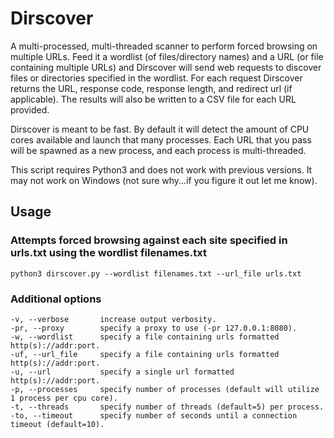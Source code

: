 # Dirscover
A multi-processed, multi-threaded scanner to perform forced browsing on multiple URLs. Feed it a wordlist (of files/directory names) and a URL (or file containing multiple URLs) and Dirscover will send web requests to discover files or directories specified in the wordlist. For each request Dirscover returns the URL, response code, response length, and redirect url (if applicable). The results will also be written to a CSV file for each URL provided.

Dirscover is meant to be fast. By default it will detect the amount of CPU cores available and launch that many processes. Each URL that you pass will be spawned as a new process, and each process is multi-threaded.

This script requires Python3 and does not work with previous versions. It may not work on Windows (not sure why...if you figure it out let me know).

## Usage

### Attempts forced browsing against each site specified in urls.txt using the wordlist filenames.txt
`python3 dirscover.py --wordlist filenames.txt --url_file urls.txt`

### Additional options
```
-v, --verbose       increase output verbosity.
-pr, --proxy        specify a proxy to use (-pr 127.0.0.1:8080).
-w, --wordlist      specify a file containing urls formatted http(s)://addr:port.
-uf, --url_file     specify a file containing urls formatted http(s)://addr:port.
-u, --url           specify a single url formatted http(s)://addr:port.
-p, --processes     specify number of processes (default will utilize 1 process per cpu core).
-t, --threads       specify number of threads (default=5) per process.
-to, --timeout      specify number of seconds until a connection timeout (default=10).
```
